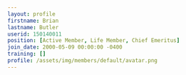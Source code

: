 ```yaml
---
layout: profile
firstname: Brian
lastname: Butler
userid: 150140011
position: [Active Member, Life Member, Chief Emeritus]
join_date: 2000-05-09 00:00:00 -0400
training: []
profile: /assets/img/members/default/avatar.png
---
```

